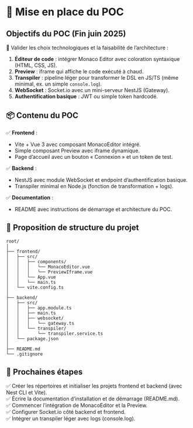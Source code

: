 
# 🚀 Mise en place du POC

## Objectifs du POC (Fin juin 2025)

🎯 Valider les choix technologiques et la faisabilité de l’architecture :
1. **Éditeur de code** : intégrer Monaco Editor avec coloration syntaxique (HTML, CSS, JS).
2. **Preview** : iframe qui affiche le code exécuté à chaud.
3. **Transpiler** : pipeline léger pour transformer le DSL en JS/TS (même minimal, ex. un simple `console.log`).
4. **WebSocket** : Socket.io avec un mini-serveur NestJS (Gateway).
5. **Authentification basique** : JWT ou simple token hardcodé.

## 📦 Contenu du POC

✅ **Frontend** :
- Vite + Vue 3 avec composant MonacoEditor intégré.
- Simple composant Preview avec iframe dynamique.
- Page d’accueil avec un bouton « Connexion » et un token de test.

✅ **Backend** :
- NestJS avec module WebSocket et endpoint d’authentification basique.
- Transpiler minimal en Node.js (fonction de transformation + logs).

✅ **Documentation** :
- README avec instructions de démarrage et architecture du POC.

## 📂 Proposition de structure du projet

```
root/
│
├── frontend/
│   ├── src/
│   │   ├── components/
│   │   │   └── MonacoEditor.vue
│   │   │   └── PreviewIframe.vue
│   │   └── App.vue
│   │   └── main.ts
│   └── vite.config.ts
│
├── backend/
│   ├── src/
│   │   ├── app.module.ts
│   │   ├── main.ts
│   │   ├── websocket/
│   │   │   └── gateway.ts
│   │   └── transpiler/
│   │       └── transpiler.service.ts
│   └── package.json
│
├── README.md
└── .gitignore
```

## 📆 Prochaines étapes

✅ Créer les répertoires et initialiser les projets frontend et backend (avec Nest CLI et Vite).  
✅ Écrire la documentation d’installation et de démarrage (README.md).  
✅ Commencer l’intégration de MonacoEditor et la Preview.  
✅ Configurer Socket.io côté backend et frontend.  
✅ Intégrer un transpiler léger avec logs (console.log).  
